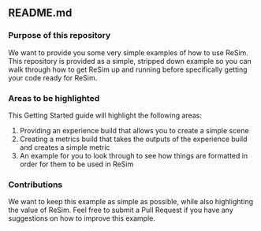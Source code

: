 ##  README.md

### Purpose of this repository

We want to provide you some very simple examples of how to use ReSim. This repository is provided as a simple, stripped down example so you can walk through how to get ReSim up and running before specifically getting your code ready for ReSim. 

### Areas to be highlighted

This Getting Started guide will highlight the following areas:

1. Providing an experience build that allows you to create a simple scene
2. Creating a metrics build that takes the outputs of the experience build and creates a simple metric
3. An example for you to look through to see how things are formatted in order for them to be used in ReSim

### Contributions

We want to keep this example as simple as possible, while also highlighting the value of ReSim. Feel free to submit a Pull Request if you have any suggestions on how to improve this example.



